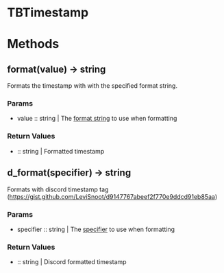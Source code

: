 # TBTimestamp

# Methods

## format(value) -> string

Formats the timestamp with with the specified format string.

### Params
- value :: string | The [format string](https://docs.rs/chrono/latest/chrono/format/strftime/index.html) to use when formatting


### Return Values
- :: string | Formatted timestamp

## d_format(specifier) -> string

Formats with discord timestamp tag (https://gist.github.com/LeviSnoot/d9147767abeef2f770e9ddcd91eb85aa)

### Params
- specifier :: string | The [specifier](https://gist.github.com/LeviSnoot/d9147767abeef2f770e9ddcd91eb85aa) to use when formatting


### Return Values
- :: string | Discord formatted timestamp

